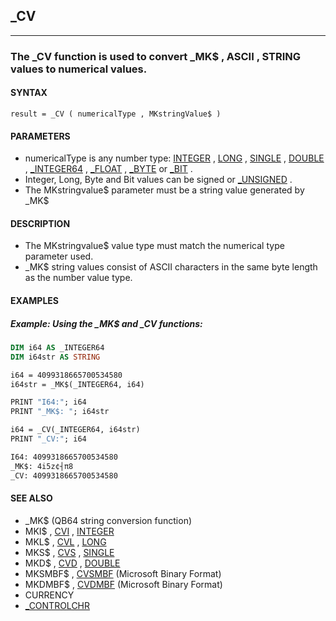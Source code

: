 ## _CV
---

### The _CV function is used to convert _MK$ , ASCII , STRING values to numerical values.

#### SYNTAX

`result = _CV ( numericalType , MKstringValue$ )`

#### PARAMETERS
* numericalType is any number type: [INTEGER](./INTEGER.md) , [LONG](./LONG.md) , [SINGLE](./SINGLE.md) , [DOUBLE](./DOUBLE.md) , [_INTEGER64](./_INTEGER64.md) , [_FLOAT](./_FLOAT.md) , [_BYTE](./_BYTE.md) or [_BIT](./_BIT.md) .
* Integer, Long, Byte and Bit values can be signed or [_UNSIGNED](./_UNSIGNED.md) .
* The MKstringvalue$ parameter must be a string value generated by _MK$


#### DESCRIPTION
* The MKstringvalue$ value type must match the numerical type parameter used.
* _MK$ string values consist of ASCII characters in the same byte length as the number value type.


#### EXAMPLES
##### Example: Using the _MK$ and _CV functions:
```vb
DIM i64 AS _INTEGER64
DIM i64str AS STRING

i64 = 4099318665700534580
i64str = _MK$(_INTEGER64, i64)

PRINT "I64:"; i64
PRINT "_MK$: "; i64str

i64 = _CV(_INTEGER64, i64str)
PRINT "_CV:"; i64
```
  
```vb
I64: 4099318665700534580 
_MK$: 4i5z¢┤π8
_CV: 4099318665700534580
```
  


#### SEE ALSO
* _MK$ (QB64 string conversion function)
* MKI$ , [CVI](./CVI.md) , [INTEGER](./INTEGER.md)
* MKL$ , [CVL](./CVL.md) , [LONG](./LONG.md)
* MKS$ , [CVS](./CVS.md) , [SINGLE](./SINGLE.md)
* MKD$ , [CVD](./CVD.md) , [DOUBLE](./DOUBLE.md)
* MKSMBF$ , [CVSMBF](./CVSMBF.md) (Microsoft Binary Format)
* MKDMBF$ , [CVDMBF](./CVDMBF.md) (Microsoft Binary Format)
* CURRENCY
* [_CONTROLCHR](./_CONTROLCHR.md)
